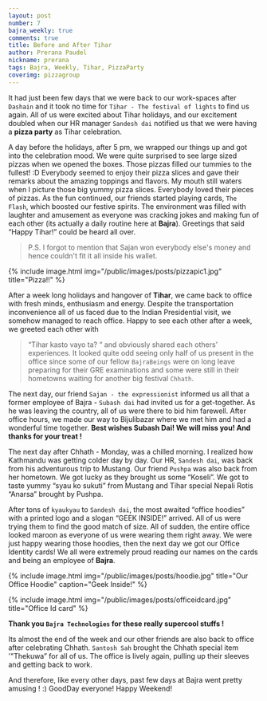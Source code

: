```yaml
---
layout: post
number: 7
bajra_weekly: true
comments: true
title: Before and After Tihar
author: Prerana Paudel
nickname: prerana
tags: Bajra, Weekly, Tihar, PizzaParty
coverimg: pizzagroup
---
```




 It had just been few days that we were back to our work-spaces after `Dashain` and it took no time for `Tihar - The festival of lights` to find us again. All of us were excited about Tihar holidays, and our excitement doubled when our HR manager `Sandesh dai` notified us that we were having a **pizza party** as Tihar celebration.

 A day before the holidays, after 5 pm, we wrapped our things up and got into the celebration mood. We were quite surprised to see large sized pizzas when we opened the boxes. Those pizzas filled our tummies to the fullest!  :D Everybody seemed to enjoy their pizza slices and gave their remarks about the amazing toppings and flavors. My mouth still waters when I picture those big yummy pizza slices. Everybody loved their pieces of pizzas. As the fun continued, our friends started playing cards, `The Flash`, which boosted our festive spirits. The environment was filled with laughter and amusement as everyone was cracking jokes and making fun of each other (its actually a daily routine here at **Bajra**). Greetings that said “Happy Tihar!” could be heard all over. 

> P.S. I forgot to mention that Sajan won everybody else's money and hence couldn't fit it all inside his wallet.

{% include image.html
            img="/public/images/posts/pizzapic1.jpg"
            title="Pizza!!"
             %}

After a week long holidays and hangover of **Tihar**, we came back to office with fresh minds, enthusiasm and energy. Despite the transportation inconvenience all of us faced due to the Indian Presidential visit, we somehow managed to reach office. Happy to see each other after a week, we greeted each other with 
>“Tihar kasto vayo ta? “ 
and obviously shared each others’ experiences. It looked quite odd seeing only half of us present in the office since some of our fellow `BajraBeings` were on long leave preparing for their GRE examinations and some were still in their hometowns waiting for another big festival `Chhath`.

The next day, our friend `Sajan - the expressionist` informed us all that a former employee of Bajra - `Subash dai` had invited us for a get-together. As he was leaving the country, all of us were there to bid him farewell. After office hours, we made our way to Bijulibazar where we met him and had a wonderful time together. **Best wishes Subash Dai! We will miss you! And thanks for your treat !**

The next day after Chhath - Monday,  was a chilled morning. I realized how Kathmandu was getting colder day by day. Our HR, `Sandesh dai`, was back from his adventurous trip to Mustang. Our friend `Pushpa` was also back from her hometown. We got lucky as they  brought us some “Koseli”. We got to taste yummy “syau ko sukuti” from Mustang and Tihar special Nepali Rotis “Anarsa” brought by Pushpa.

After tons of `kyaukyau` to `Sandesh dai`, the most awaited “office hoodies” with a printed logo and a slogan “GEEK INSIDE!” arrived. All of us were trying them to find the good match of size. All of sudden, the entire office looked maroon as everyone of us were wearing them right away. We were just happy wearing those hoodies, then the next day we got our Office Identity cards! We all were extremely proud reading our names on the cards and being an employee of **Bajra**.

{% include image.html
            img="/public/images/posts/hoodie.jpg"
            title="Our Office Hoodie"
            caption="Geek Inside!" %}


{% include image.html
            img="/public/images/posts/officeidcard.jpg"
            title="Office Id card"
             %}

**Thank you `Bajra Technologies` for these really supercool stuffs !**

Its almost the end of the week and our other friends are also back to office after celebrating Chhath. `Santosh Sah` brought the Chhath special item '"Thekuwa” for all of us. The office is lively again, pulling up their sleeves and getting back to work. 
 
And therefore, like every other days, past few days at Bajra went pretty amusing ! :) GoodDay everyone! Happy Weekend!
